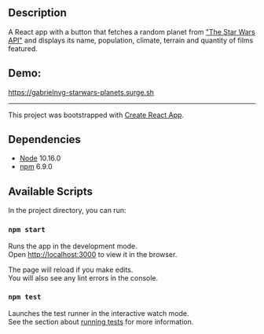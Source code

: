 ## Description
A React app with a button that fetches a random planet from ["The Star Wars API"](https://swapi.dev) and displays its name, population, climate, terrain and quantity of films featured.

## Demo:
https://gabrielnvg-starwars-planets.surge.sh

---

This project was bootstrapped with [Create React App](https://github.com/facebook/create-react-app).

## Dependencies
- [Node](https://nodejs.org/en/) 10.16.0
- [npm](https://www.npmjs.com/get-npm) 6.9.0


## Available Scripts
In the project directory, you can run:

### `npm start`

Runs the app in the development mode.<br />
Open [http://localhost:3000](http://localhost:3000) to view it in the browser.

The page will reload if you make edits.<br />
You will also see any lint errors in the console.

### `npm test`

Launches the test runner in the interactive watch mode.<br />
See the section about [running tests](https://facebook.github.io/create-react-app/docs/running-tests) for more information.
